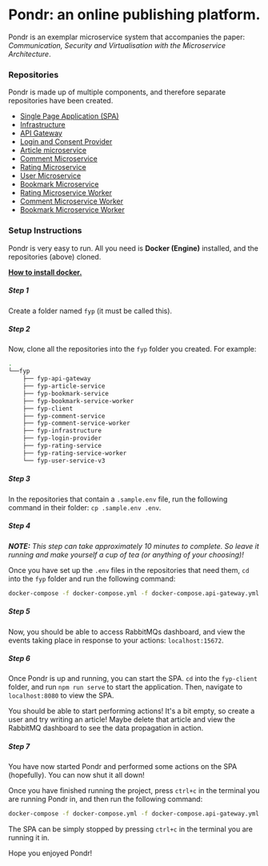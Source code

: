 # Pondr: an online publishing platform.
Pondr is an exemplar microservice system that accompanies the paper: *Communication, Security and Virtualisation with the Microservice Architecture*.

### Repositories
Pondr is made up of multiple components, and therefore separate repositories have been created.
- [Single Page Application (SPA)](https://github.com/Joshgallagher/fyp-client)
- [Infrastructure](https://github.com/Joshgallagher/fyp-infrastructure)
- [API Gateway](https://github.com/Joshgallagher/fyp-api-gateway)
- [Login and Consent Provider](https://github.com/Joshgallagher/fyp-login-provider)
- [Article microservice](https://github.com/Joshgallagher/fyp-article-service)
- [Comment Microservice](https://github.com/Joshgallagher/fyp-comment-service)
- [Rating Microservice](https://github.com/Joshgallagher/fyp-rating-service)
- [User Microservice](https://github.com/Joshgallagher/fyp-user-service-v3)
- [Bookmark Microservice](https://github.com/Joshgallagher/fyp-bookmark-service)
- [Rating Microservice Worker](https://github.com/Joshgallagher/fyp-rating-service-worker)
- [Comment Microservice Worker](https://github.com/Joshgallagher/fyp-comment-service-worker)
- [Bookmark Microservice Worker](https://github.com/Joshgallagher/fyp-bookmark-service-worker)

### Setup Instructions
Pondr is very easy to run. All you need is **Docker (Engine)** installed, and the repositories (above) cloned.

**[How to install docker.](https://docs.docker.com/engine/install/)**

##### Step 1
Create a folder named `fyp` (it must be called this).

##### Step 2
Now, clone all the repositories into the `fyp` folder you created. For example:

```bash
.
└──fyp
    ├── fyp-api-gateway
    ├── fyp-article-service
    ├── fyp-bookmark-service
    ├── fyp-bookmark-service-worker
    ├── fyp-client
    ├── fyp-comment-service
    ├── fyp-comment-service-worker
    ├── fyp-infrastructure
    ├── fyp-login-provider
    ├── fyp-rating-service
    ├── fyp-rating-service-worker
    └── fyp-user-service-v3
```

##### Step 3
In the repositories that contain a `.sample.env` file, run the following command in their folder: `cp .sample.env .env`.

##### Step 4
***NOTE:** This step can take approximately 10 minutes to complete. So leave it running and make yourself a cup of tea (or anything of your choosing)!*

Once you have set up the `.env` files in the repositories that need them, `cd` into the `fyp` folder and run the following command:

```bash
docker-compose -f docker-compose.yml -f docker-compose.api-gateway.yml -f docker-compose.article-service-db.yml -f docker-compose.article-service.yml -f docker-compose.bookmark-service-db.yml -f docker-compose.bookmark-service.yml -f docker-compose.hydra-db.yml -f docker-compose.hydra.yml -f docker-compose.login-provider.yml -f docker-compose.oathkeeper-api.yml -f docker-compose.oathkeeper-proxy.yml -f docker-compose.user-service-db.yml -f docker-compose.user-service.yml -f docker-compose.rating-service.yml -f docker-compose.rating-service-db.yml -f docker-compose.comment-service-db.yml -f docker-compose.comment-service.yml -f docker-compose.rabbitmq.yml -f docker-compose.bookmark-service-worker.yml -f docker-compose.comment-service-worker.yml -f docker-compose.rating-service-worker.yml up
```

##### Step 5
Now, you should be able to access RabbitMQs dashboard, and view the events taking place in response to your actions: `localhost:15672`.

##### Step 6
Once Pondr is up and running, you can start the SPA. `cd` into the `fyp-client` folder, and run `npm run serve` to start the application. Then, navigate to `localhost:8080` to view the SPA.

You should be able to start performing actions! It's a bit empty, so create a user and try writing an article! Maybe delete that article and view the RabbitMQ dashboard to see the data propagation in action.

##### Step 7
You have now started Pondr and performed some actions on the SPA (hopefully). You can now shut it all down!

Once you have finished running the project, press `ctrl+c` in the terminal you are running Pondr in, and then run the following command:

```bash
docker-compose -f docker-compose.yml -f docker-compose.api-gateway.yml -f docker-compose.article-service-db.yml -f docker-compose.article-service.yml -f docker-compose.bookmark-service-db.yml -f docker-compose.bookmark-service.yml -f docker-compose.hydra-db.yml -f docker-compose.hydra.yml -f docker-compose.login-provider.yml -f docker-compose.oathkeeper-api.yml -f docker-compose.oathkeeper-proxy.yml -f docker-compose.user-service-db.yml -f docker-compose.user-service.yml -f docker-compose.rating-service.yml -f docker-compose.rating-service-db.yml -f docker-compose.comment-service-db.yml -f docker-compose.comment-service.yml -f docker-compose.rabbitmq.yml -f docker-compose.bookmark-service-worker.yml -f docker-compose.comment-service-worker.yml -f docker-compose.rating-service-worker.yml down
```

The SPA can be simply stopped by pressing `ctrl+c` in the terminal you are running it in.

Hope you enjoyed Pondr!
